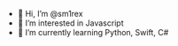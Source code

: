 - 👋 Hi, I’m @sm1rex
- 👀 I’m interested in Javascript
- 🌱 I’m currently learning Python, Swift, C#


<!---
sm1rex/sm1rex is a ✨ special ✨ repository because its `README.md` (this file) appears on your GitHub profile.
You can click the Preview link to take a look at your changes.
--->
